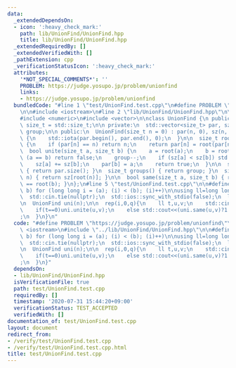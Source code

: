 ```yaml
---
data:
  _extendedDependsOn:
  - icon: ':heavy_check_mark:'
    path: lib/UnionFind/UnionFind.hpp
    title: lib/UnionFind/UnionFind.hpp
  _extendedRequiredBy: []
  _extendedVerifiedWith: []
  _pathExtension: cpp
  _verificationStatusIcon: ':heavy_check_mark:'
  attributes:
    '*NOT_SPECIAL_COMMENTS*': ''
    PROBLEM: https://judge.yosupo.jp/problem/unionfind
    links:
    - https://judge.yosupo.jp/problem/unionfind
  bundledCode: "#line 1 \"test/UnionFind.test.cpp\"\n#define PROBLEM \"https://judge.yosupo.jp/problem/unionfind\"\
    \n\n#include <iostream>\n#line 2 \"lib/UnionFind/UnionFind.hpp\"\n\n#include <cstddef>\n\
    #include <numeric>\n#include <vector>\n\nclass UnionFind {\n public:\n  using\
    \ size_t = std::size_t;\n\n private:\n  std::vector<size_t> par, sz;\n  size_t\
    \ group;\n\n public:\n  UnionFind(size_t n = 0) : par(n, 0), sz(n, 1), group(n)\
    \ {\n    std::iota(par.begin(), par.end(), 0);\n  }\n\n  size_t root(size_t n)\
    \ {\n    if (par[n] == n) return n;\n    return par[n] = root(par[n]);\n  }\n\n\
    \  bool unite(size_t a, size_t b) {\n    a = root(a);\n    b = root(b);\n    if\
    \ (a == b) return false;\n    group--;\n    if (sz[a] < sz[b]) std::swap(a, b);\n\
    \    sz[a] += sz[b];\n    par[b] = a;\n    return true;\n  }\n\n  size_t size()\
    \ { return par.size(); }\n  size_t groups() { return group; }\n  size_t group_size(size_t\
    \ n) { return sz[root(n)]; }\n\n  bool same(size_t a, size_t b) { return root(a)\
    \ == root(b); }\n};\n#line 5 \"test/UnionFind.test.cpp\"\n\n#define rep(i, a,\
    \ b) for (long long i = (a); (i) < (b); (i)++)\n\nusing ll=long long;\n\nint main(){\n\
    \  std::cin.tie(nullptr);\n  std::ios::sync_with_stdio(false);\n  ll n,q;\n  std::cin>>n>>q;\n\
    \n  UnionFind uni(n);\n\n  rep(i,0,q){\n    ll t,u,v;\n    std::cin>>t>>u>>v;\n\
    \    if(t==0)uni.unite(u,v);\n    else std::cout<<(uni.same(u,v)?1:0)<<\"\\n\"\
    ;\n  }\n}\n"
  code: "#define PROBLEM \"https://judge.yosupo.jp/problem/unionfind\"\n\n#include\
    \ <iostream>\n#include \"../lib/UnionFind/UnionFind.hpp\"\n\n#define rep(i, a,\
    \ b) for (long long i = (a); (i) < (b); (i)++)\n\nusing ll=long long;\n\nint main(){\n\
    \  std::cin.tie(nullptr);\n  std::ios::sync_with_stdio(false);\n  ll n,q;\n  std::cin>>n>>q;\n\
    \n  UnionFind uni(n);\n\n  rep(i,0,q){\n    ll t,u,v;\n    std::cin>>t>>u>>v;\n\
    \    if(t==0)uni.unite(u,v);\n    else std::cout<<(uni.same(u,v)?1:0)<<\"\\n\"\
    ;\n  }\n}"
  dependsOn:
  - lib/UnionFind/UnionFind.hpp
  isVerificationFile: true
  path: test/UnionFind.test.cpp
  requiredBy: []
  timestamp: '2020-07-31 15:44:20+09:00'
  verificationStatus: TEST_ACCEPTED
  verifiedWith: []
documentation_of: test/UnionFind.test.cpp
layout: document
redirect_from:
- /verify/test/UnionFind.test.cpp
- /verify/test/UnionFind.test.cpp.html
title: test/UnionFind.test.cpp
---
```

